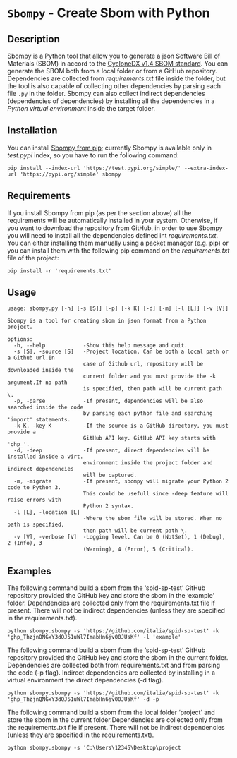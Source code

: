 # `Sbompy` - Create Sbom with Python

## Description

Sbompy is a Python tool that allow you to generate a json Software Bill of Materials (SBOM) in accord to the [CycloneDX v1.4 SBOM standard](https://cyclonedx.org/docs/1.4/json/).
You can generate the SBOM both from a local folder or from a GitHub repository. Dependencies are collected from <i>requirements.txt</i> file inside the folder, but the tool is also capable of collecting other dependencies by parsing each file `.py` in the folder. Sbompy can also collect indirect dependencies (dependencies of dependencies) by installing all the dependencies in a <i>Python virtual environment</i> inside the target folder.

## Installation

You can install [Sbompy from pip](https://test.pypi.org/project/sbompy/); currently Sbompy is available only in <i>test.pypi</i> index, so you have to run the following command:

```posh
pip install --index-url 'https://test.pypi.org/simple/' --extra-index-url 'https://pypi.org/simple' sbompy
```

## Requirements

If you install Sbompy from pip (as per the section above) all the requirements will be automatically installed in your system. Otherwise, if you want to download the repository from GitHub, in order to use Sbompy you will need to install all the dependencies defined int <i>requirements.txt</i>. You can either installing them manually using a packet manager (e.g. pip) or you can install them with the following pip command on the <i>requirements.txt</i> file of the project:

```posh
pip install -r 'requirements.txt'
```

## Usage

```posh
usage: sbompy.py [-h] [-s [S]] [-p] [-k K] [-d] [-m] [-l [L]] [-v [V]]

Sbompy is a tool for creating sbom in json format from a Python project.

options:
  -h, --help            -Show this help message and quit.
  -s [S], -source [S]   -Project location. Can be both a local path or a Github url.In
                        case of Github url, repository will be downloaded inside the
                        current folder and you must provide the -k argument.If no path
                        is specified, then path will be current path \.
  -p, -parse            -If present, dependencies will be also searched inside the code
                        by parsing each python file and searching 'import' statements.
  -k K, -key K          -If the source is a GitHub directory, you must provide a
                        GitHub API key. GitHub API key starts with 'ghp_'.
  -d, -deep             -If present, direct dependencies will be installed inside a virt.
                        environment inside the project folder and indirect dependencies
                        will be captured.
  -m, -migrate          -If present, sbompy will migrate your Python 2 code to Python 3.
                        This could be usefull since -deep feature will raise errors with
                        Python 2 syntax.
  -l [L], -location [L]
                        -Where the sbom file will be stored. When no path is specified,
                        then path will be current path \.
  -v [V], -verbose [V]  -Logging level. Can be 0 (NotSet), 1 (Debug), 2 (Info), 3
                        (Warning), 4 (Error), 5 (Critical).
```

## Examples

The following command build a sbom from the ‘spid-sp-test’ GitHub repository provided the GitHub key and store the sbom in the ‘example’ folder. Dependencies are collected only from the requirements.txt file if present. There will not be indirect dependencies (unless they are specified in the requirements.txt).

```posh
python sbompy.sbompy -s 'https://github.com/italia/spid-sp-test' -k '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' -l 'example'
```

The following command build a sbom from the ‘spid-sp-test’ GitHub repository provided the GitHub key and store the sbom in the current folder. Dependencies are collected both from requirements.txt and from parsing the code (-p flag). Indirect dependencies are collected by installing in a virtual environment the direct dependencies (-d flag).

```posh
python sbompy.sbompy -s 'https://github.com/italia/spid-sp-test' -k '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' -d -p
```

The following command build a sbom from the local folder ‘project’ and store the sbom in the current folder.Dependencies are collected only from the requirements.txt file if present. There will not be indirect dependencies (unless they are specified in the requirements.txt).

```posh
python sbompy.sbompy -s 'C:\Users\12345\Desktop\project
```
